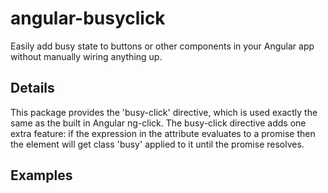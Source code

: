 # angular-busyclick
Easily add busy state to buttons or other components in your Angular app without manually wiring anything up.

## Details
This package provides the 'busy-click' directive, which is used exactly the same as the built in Angular ng-click.
The busy-click directive adds one extra feature: if the expression in the attribute evaluates to a promise then the
element will get class 'busy' applied to it until the promise resolves.

## Examples


